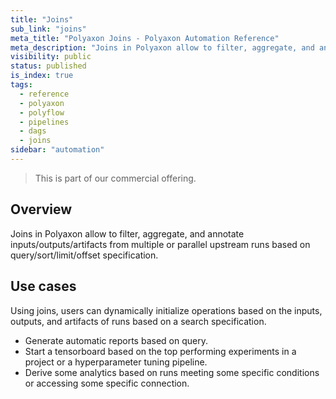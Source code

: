 ```yaml
---
title: "Joins"
sub_link: "joins"
meta_title: "Polyaxon Joins - Polyaxon Automation Reference"
meta_description: "Joins in Polyaxon allow to filter, aggregate, and annotate inputs/outputs/artifacts from multiple or parallel upstream runs based on query/sort/limit/offset specification."
visibility: public
status: published
is_index: true
tags:
  - reference
  - polyaxon
  - polyflow
  - pipelines
  - dags
  - joins
sidebar: "automation"
---
```


<blockquote class="commercial">This is part of our commercial offering.</blockquote>

## Overview

Joins in Polyaxon allow to filter, aggregate, and annotate inputs/outputs/artifacts from multiple or parallel upstream runs based on query/sort/limit/offset specification.


## Use cases

Using joins, users can dynamically initialize operations based on the inputs, outputs, and artifacts of runs based on a search specification.

 * Generate automatic reports based on query.
 * Start a tensorboard based on the top performing experiments in a project or a hyperparameter tuning pipeline.
 * Derive some analytics based on runs meeting some specific conditions or accessing some specific connection. 
